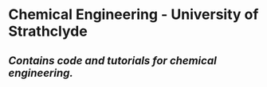 # **Chemical Engineering - University of Strathclyde**

## *Contains code and tutorials for chemical engineering.*
